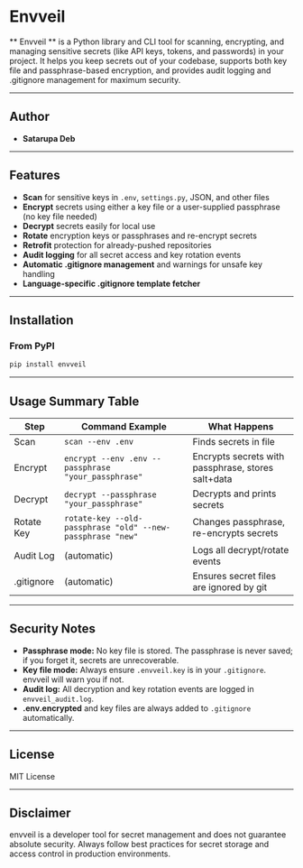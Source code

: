 # Envveil

** Envveil ** is a Python library and CLI tool for scanning, encrypting, and managing sensitive secrets (like API keys, tokens, and passwords) in your project. It helps you keep secrets out of your codebase, supports both key file and passphrase-based encryption, and provides audit logging and .gitignore management for maximum security.

---

## Author

- **Satarupa Deb**  
---

## Features

- **Scan** for sensitive keys in `.env`, `settings.py`, JSON, and other files
- **Encrypt** secrets using either a key file or a user-supplied passphrase (no key file needed)
- **Decrypt** secrets easily for local use
- **Rotate** encryption keys or passphrases and re-encrypt secrets
- **Retrofit** protection for already-pushed repositories
- **Audit logging** for all secret access and key rotation events
- **Automatic .gitignore management** and warnings for unsafe key handling
- **Language-specific .gitignore template fetcher**

---

## Installation

### From PyPI

```sh
pip install envveil
```
---

## Usage Summary Table

| Step         | Command Example                                      | What Happens                                              |
|--------------|------------------------------------------------------|-----------------------------------------------------------|
| Scan         | `scan --env .env`                                    | Finds secrets in file                                     |
| Encrypt      | `encrypt --env .env --passphrase "your_passphrase"`  | Encrypts secrets with passphrase, stores salt+data        |
| Decrypt      | `decrypt --passphrase "your_passphrase"`             | Decrypts and prints secrets                               |
| Rotate Key   | `rotate-key --old-passphrase "old" --new-passphrase "new"` | Changes passphrase, re-encrypts secrets             |
| Audit Log    | (automatic)                                          | Logs all decrypt/rotate events                            |
| .gitignore   | (automatic)                                          | Ensures secret files are ignored by git                   |

---

## Security Notes

- **Passphrase mode:** No key file is stored. The passphrase is never saved; if you forget it, secrets are unrecoverable.
- **Key file mode:** Always ensure `.envveil.key` is in your `.gitignore`. envveil will warn you if not.
- **Audit log:** All decryption and key rotation events are logged in `envveil_audit.log`.
- **.env.encrypted** and key files are always added to `.gitignore` automatically.

---

## License

MIT License

---

## Disclaimer

envveil is a developer tool for secret management and does not guarantee absolute security. Always follow best practices for secret storage and access control in production environments. 
